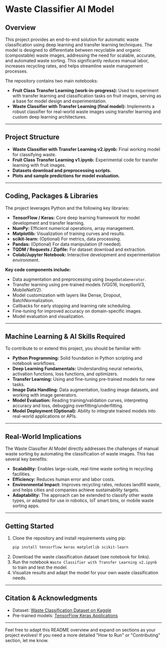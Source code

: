 # Waste Classifier AI Model

## Overview

This project provides an end-to-end solution for automatic waste classification using deep learning and transfer learning techniques. The model is designed to differentiate between recyclable and organic (compostable) waste images, addressing the need for scalable, accurate, and automated waste sorting. This significantly reduces manual labor, increases recycling rates, and helps streamline waste management processes.

The repository contains two main notebooks:
- **Fruit Class Transfer Learning (work-in-progress):** Used to experiment with transfer learning and classification tasks on fruit images, serving as a base for model design and experimentation.
- **Waste Classifier with Transfer Learning (final model):** Implements a robust classifier for real-world waste images using transfer learning and custom deep learning architectures.

---

## Project Structure

- **Waste Classifier with Transfer Learning v2.ipynb:** Final working model for classifying waste.
- **Fruit Class Transfer Learning v1.ipynb:** Experimental code for transfer learning with fruit images.
- **Datasets download and preprocessing scripts.**
- **Plots and sample predictions for model evaluation.**

---

## Coding, Packages & Libraries

The project leverages Python and the following key libraries:

- **TensorFlow / Keras:** Core deep learning framework for model development and transfer learning.
- **NumPy:** Efficient numerical operations, array management.
- **Matplotlib:** Visualization of training curves and results.
- **scikit-learn:** (Optional) For metrics, data processing.
- **Pandas:** (Optional) For data manipulation (if needed).
- **TQDM / Requests / Zipfile:** For dataset download and extraction.
- **Colab/Jupyter Notebook:** Interactive development and experimentation environment.

**Key code components include:**
- Data augmentation and preprocessing using `ImageDataGenerator`.
- Transfer learning using pre-trained models (VGG16, InceptionV3, MobileNetV2).
- Model customization with layers like Dense, Dropout, BatchNormalization.
- Callbacks for early stopping and learning rate scheduling.
- Fine-tuning for improved accuracy on domain-specific images.
- Model evaluation and visualization.

---

## Machine Learning & AI Skills Required

To contribute to or extend this project, you should be familiar with:

- **Python Programming:** Solid foundation in Python scripting and notebook workflows.
- **Deep Learning Fundamentals:** Understanding neural networks, activation functions, loss functions, and optimizers.
- **Transfer Learning:** Using and fine-tuning pre-trained models for new tasks.
- **Image Data Handling:** Data augmentation, loading image datasets, and working with image generators.
- **Model Evaluation:** Reading training/validation curves, interpreting accuracy and loss, debugging overfitting/underfitting.
- **Model Deployment (Optional):** Ability to integrate trained models into real-world applications or APIs.

---

## Real-World Implications

The Waste Classifier AI Model directly addresses the challenges of manual waste sorting by automating the classification of waste images. This has several key benefits:

- **Scalability:** Enables large-scale, real-time waste sorting in recycling facilities.
- **Efficiency:** Reduces human error and labor costs.
- **Environmental Impact:** Improves recycling rates, reduces landfill waste, and helps cities and companies achieve sustainability targets.
- **Adaptability:** The approach can be extended to classify other waste types, or adapted for use in robotics, IoT smart bins, or mobile waste sorting apps.

---

## Getting Started

1. Clone the repository and install requirements using pip:
   ```bash
   pip install tensorflow keras matplotlib scikit-learn
   ```
2. Download the waste classification dataset (see notebook for links).
3. Run the notebook `Waste Classifier with Transfer Learning v2.ipynb` to train and test the model.
4. Visualize results and adapt the model for your own waste classification needs.

---

## Citation & Acknowledgments

- Dataset: [Waste Classification Dataset on Kaggle](https://www.kaggle.com/datasets/techsash/waste-classification-data)
- Pre-trained models: [TensorFlow Keras Applications](https://keras.io/api/applications/)

---

Feel free to adapt this README overview and expand on sections as your project evolves! If you need a more detailed "How to Run" or "Contributing" section, let me know.
